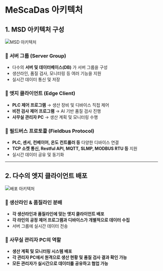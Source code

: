 # MeScaDas 아키텍처


## 1. MSD 아키텍처 구성  

![MSD 아키텍처](/images/MSD아키텍처.png)  

### 🔹 **서버 그룹 (Server Group)**
- 다수의 **서버 및 데이터베이스(DB)** 가 서버 그룹을 구성  
- 생산라인, 품질 검사, 모니터링 등 여러 기능을 지원  
- 실시간 데이터 통신 및 저장  

### 🔹 **엣지 클라이언트 (Edge Client)**
- **PLC 제어 프로그램** → 생산 장비 및 디바이스 직접 제어  
- **비전 검사 제어 프로그램** → AI 기반 품질 검사 진행  
- **사무실 관리자 PC** → 생산 계획 및 모니터링 수행  

### 🔹 **필드버스 프로토콜 (Fieldbus Protocol)**
- **PLC, 센서, 컨베이어, 온도 컨트롤러 등** 다양한 디바이스 연결  
- **TCP 소켓 통신, Restful API, MQTT, SLMP, MODBUS RTU 등** 지원  
- 실시간 데이터 공유 및 동기화  

---

## 2. 다수의 엣지 클라이언트 배포  

![배포 아키텍처](/images/배포아키텍처.png)  

### 🔹 **생산라인 & 품질라인 분배**
- **각 생산라인과 품질라인에 맞는 엣지 클라이언트 배포**  
- **각 라인의 공정 제어 프로그램과 디바이스가 개별적으로 데이터 수집**  
- 서버 그룹에 실시간 데이터 전송  

### 🔹 **사무실 관리자 PC의 역할**
- **생산 계획 및 모니터링 시스템 배포**  
- **각 관리자 PC에서 원격으로 생산 현황 및 품질 검사 결과 확인 가능**  
- **모든 관리자가 실시간으로 데이터를 공유하고 협업 가능**  

